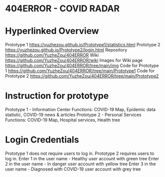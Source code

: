 # 404ERROR - COVID RADAR
# Hyperlinked Overview
Prototype 1
https://yuzhezou.github.io/Prototype1/statistics.html
Prototype 2
https://yuzhezou.github.io/Prototype2/login.html
Repository
https://github.com/YuzheZou/404ERROR
Wiki
https://github.com/YuzheZou/404ERROR/wiki
Images for Wiki page
https://github.com/YuzheZou/404ERROR/tree/main/img
Code for Prototype 1
https://github.com/YuzheZou/404ERROR/tree/main/Prototype1
Code for Prototype 2
https://github.com/YuzheZou/404ERROR/tree/main/Prototype2
# Instruction for prototype
Prototype 1 - Information Center
Functions: COVID-19 Map, Epidemic data statistic, COVID-19 news & articles
Prototype 2 - Personal Services
Functions: COVID-19 Map, Hospital services, Health tree
# Login Credentials
Prototype 1 does not require users to log in.
Prototype 2 requires users to log in.
Enter 1 in the user name - Healthy user account with green tree
Enter 2 in the user name - In danger user account with yellow tree
Enter 3 in the user name - Diagnosed with COVID-19 user account with grey tree
